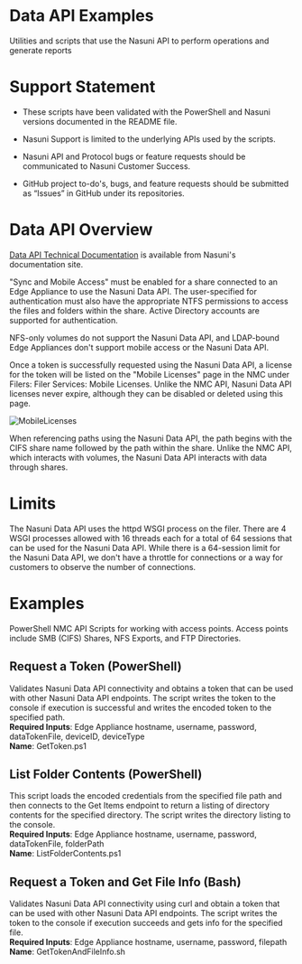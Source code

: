 # Data API Examples
Utilities and scripts that use the Nasuni API to perform operations and generate reports

# Support Statement

*   These scripts have been validated with the PowerShell and Nasuni versions documented in the README file.
    
*   Nasuni Support is limited to the underlying APIs used by the scripts.
    
*   Nasuni API and Protocol bugs or feature requests should be communicated to Nasuni Customer Success.
    
*   GitHub project to-do's, bugs, and feature requests should be submitted as “Issues” in GitHub under its repositories.

# Data API Overview

[Data API Technical Documentation](http://b.link/Nasuni_API_Documentation) is available from Nasuni's documentation site.

"Sync and Mobile Access" must be enabled for a share connected to an Edge Appliance to use the Nasuni Data API. The user-specified for authentication must also have the appropriate NTFS permissions to access the files and folders within the share. Active Directory accounts are supported for authentication. 

NFS-only volumes do not support the Nasuni Data API, and LDAP-bound Edge Appliances don't support mobile access or the Nasuni Data API.

Once a token is successfully requested using the Nasuni Data API, a license for the token will be listed on the "Mobile Licenses" page in the NMC under Filers: Filer Services: Mobile Licenses. Unlike the NMC API, Nasuni Data API licenses never expire, although they can be disabled or deleted using this page.

![MobileLicenses](/Data_API/images/MobileLicenses.png)

When referencing paths using the Nasuni Data API, the path begins with the CIFS share name followed by the path within the share. Unlike the NMC API, which interacts with volumes, the Nasuni Data API interacts with data through shares.

# Limits
The Nasuni Data API uses the httpd WSGI process on the filer. There are 4 WSGI processes allowed with 16 threads each for a total of 64 sessions that can be used for the Nasuni Data API. While there is a 64-session limit for the Nasuni Data API, we don't have a throttle for connections or a way for customers to observe the number of connections.

# Examples
PowerShell NMC API Scripts for working with access points. Access points include SMB (CIFS) Shares, NFS Exports, and FTP Directories.

## Request a Token (PowerShell)
Validates Nasuni Data API connectivity and obtains a token that can be used with other Nasuni Data API endpoints. The script writes the token to the console if execution is successful and writes the encoded token to the specified path.\
**Required Inputs**: Edge Appliance hostname, username, password, dataTokenFile, deviceID, deviceType\
**Name**: GetToken.ps1

## List Folder Contents (PowerShell)
This script loads the encoded credentials from the specified file path and then connects to the Get Items endpoint to return a listing of directory contents for the specified directory. The script writes the directory listing to the console.\
**Required Inputs**: Edge Appliance hostname, username, password, dataTokenFile, folderPath\
**Name**: ListFolderContents.ps1

## Request a Token and Get File Info (Bash)
Validates Nasuni Data API connectivity using curl and obtain a token that can be used with other Nasuni Data API endpoints. The script writes the token to the console if execution succeeds and gets info for the specified file.\
**Required Inputs**: Edge Appliance hostname, username, password, filepath\
**Name**: GetTokenAndFileInfo.sh
